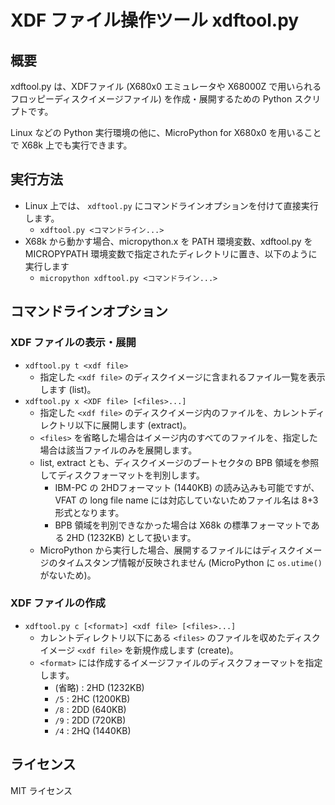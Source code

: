 # XDF ファイル操作ツール xdftool.py

## 概要

xdftool.py は、XDFファイル (X680x0 エミュレータや X68000Z で用いられるフロッピーディスクイメージファイル) を作成・展開するための Python スクリプトです。

Linux などの Python 実行環境の他に、MicroPython for X680x0 を用いることで X68k 上でも実行できます。

## 実行方法

* Linux 上では、 `xdftool.py` にコマンドラインオプションを付けて直接実行します。
  * `xdftool.py <コマンドライン...>`
* X68k から動かす場合、micropython.x を PATH 環境変数、xdftool.py を MICROPYPATH 環境変数で指定されたディレクトリに置き、以下のように実行します
  * `micropython xdftool.py <コマンドライン...>`

## コマンドラインオプション

### XDF ファイルの表示・展開

* `xdftool.py t <xdf file>`
  * 指定した `<xdf file>` のディスクイメージに含まれるファイル一覧を表示します (list)。
* `xdftool.py x <XDF file> [<files>...]`
  * 指定した `<xdf file>` のディスクイメージ内のファイルを、カレントディレクトリ以下に展開します (extract)。
  * `<files>` を省略した場合はイメージ内のすべてのファイルを、指定した場合は該当ファイルのみを展開します。
  * list, extract とも、ディスクイメージのブートセクタの BPB 領域を参照してディスクフォーマットを判別します。
    * IBM-PC の 2HDフォーマット (1440KB) の読み込みも可能ですが、VFAT の long file name には対応していないためファイル名は 8+3 形式となります。
    * BPB 領域を判別できなかった場合は X68k の標準フォーマットである 2HD (1232KB) として扱います。
  * MicroPython から実行した場合、展開するファイルにはディスクイメージのタイムスタンプ情報が反映されません (MicroPython に `os.utime()` がないため)。

### XDF ファイルの作成

* `xdftool.py c [<format>] <xdf file> [<files>...]`
  * カレントディレクトリ以下にある `<files>` のファイルを収めたディスクイメージ `<xdf file>` を新規作成します (create)。
  * `<format>` には作成するイメージファイルのディスクフォーマットを指定します。
    * (省略) : 2HD (1232KB)
    * `/5` : 2HC (1200KB)
    * `/8` : 2DD (640KB)
    * `/9` : 2DD (720KB)
    * `/4` : 2HQ (1440KB)

## ライセンス

MIT ライセンス
